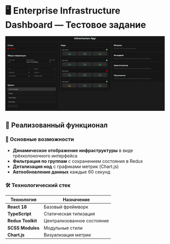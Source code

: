 # 🖥 Enterprise Infrastructure Dashboard — Тестовое задание

<img src="readmeImg/preview.png" alt="Скриншот панели" width="800"/>

## 🌟 Реализованный функционал

### 🧩 Основные возможности

-   **Динамическое отображение инфраструктуры** в виде трёхколоночного интерфейса
-   **Фильтрация по группам** с сохранением состояния в Redux
-   **Детализация нод** с графиками метрик (Chart.js)
-   **Автообновление данных** каждые 60 секунд

### 🛠 Технологический стек

| Технология        | Назначение                 |
| ----------------- | -------------------------- |
| **React 18**      | Базовый фреймворк          |
| **TypeScript**    | Статическая типизация      |
| **Redux Toolkit** | Централизованное состояние |
| **SCSS Modules**  | Модульные стили            |
| **Chart.js**      | Визуализация метрик        |
